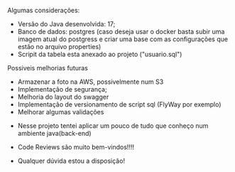 Algumas considerações:
- Versão do Java desenvolvida: 17;
- Banco de dados: postgres (caso deseja usar o docker basta subir uma imagem atual do postgress e criar uma base com as configurações que estão no arquivo properties)
- Scripit da tabela esta anexado ao projeto ("usuario.sql")

Possiveis melhorias futuras
  * Armazenar a foto na AWS, possivelmente num S3
  * Implementação de segurança;
  * Melhoria do layout do swagger
  * Implementação de versionamento de script sql (FlyWay por exemplo)
  * Melhorar algumas validações
  
  
  - Nesse projeto tentei aplicar um pouco de tudo que conheço num ambiente java(back-end)
  
  
  - Code Reviews são muito bem-vindos!!!!
  
  - Qualquer dúvida estou a disposição! 
